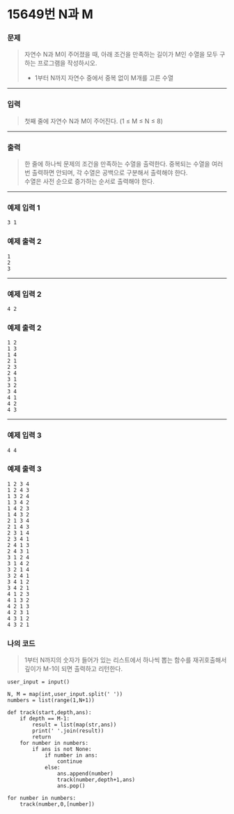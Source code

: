 # 15649번 N과 M
### 문제
> 자연수 N과 M이 주어졌을 때, 아래 조건을 만족하는 길이가 M인 수열을 모두 구하는 프로그램을 작성하시오.
>- 1부터 N까지 자연수 중에서 중복 없이 M개를 고른 수열  

---  

### 입력  

> 첫째 줄에 자연수 N과 M이 주어진다. (1 ≤ M ≤ N ≤ 8)  

---  

### 출력
> 한 줄에 하나씩 문제의 조건을 만족하는 수열을 출력한다. 중복되는 수열을 여러 번 출력하면 안되며, 각 수열은 공백으로 구분해서 출력해야 한다.  
> 수열은 사전 순으로 증가하는 순서로 출력해야 한다.
---  

### 예제 입력 1
```
3 1
```
### 예제 출력 2
```
1
2
3
```
---
### 예제 입력 2
```
4 2
```
### 예제 출력 2
```
1 2
1 3
1 4
2 1
2 3
2 4
3 1
3 2
3 4
4 1
4 2
4 3
```
---
### 예제 입력 3
```
4 4
```
### 예제 출력 3
```
1 2 3 4
1 2 4 3
1 3 2 4
1 3 4 2
1 4 2 3
1 4 3 2
2 1 3 4
2 1 4 3
2 3 1 4
2 3 4 1
2 4 1 3
2 4 3 1
3 1 2 4
3 1 4 2
3 2 1 4
3 2 4 1
3 4 1 2
3 4 2 1
4 1 2 3
4 1 3 2
4 2 1 3
4 2 3 1
4 3 1 2
4 3 2 1
```
### 나의 코드 
> 1부터 N까지의 숫자가 들어가 있는 리스트에서 하나씩 뽑는 함수를 재귀호출해서 깊이가 M-1이 되면 출력하고 리턴한다.  

```
user_input = input()

N, M = map(int,user_input.split(' '))
numbers = list(range(1,N+1))

def track(start,depth,ans):
    if depth == M-1:
        result = list(map(str,ans))
        print(' '.join(result))
        return
    for number in numbers:
        if ans is not None:
            if number in ans:
                continue
            else:
                ans.append(number)
                track(number,depth+1,ans)
                ans.pop()

for number in numbers:
    track(number,0,[number])
```


